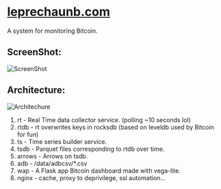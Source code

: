 # [leprechaunb.com](https://leprechaunb.com)

A system for monitoring Bitcoin.


## ScreenShot:
![ScreenShot](https://raw.github.com/JoelBondurant/leprechaunb/master/doc/img/leprechanb.png)

## Architecture:
![Architechure](https://raw.github.com/JoelBondurant/leprechaunb/master/doc/img/arch.jpg)

1. rt - Real Time data collector service. (polling ~10 seconds lol)
1. rtdb - rt overwrites keys in rocksdb (based on leveldb used by Bitcoin for fun)
1. ts - Time series builder service.
1. tsdb - Parquet files corresponding to rtdb over time.
1. arrows - Arrows on tsdb.
1. adb - /data/adbcsv/*.csv
1. wap - A Flask app Bitcoin dashboard made with vega-lite.
1. nginx - cache, proxy to deprivilege, ssl automation...

